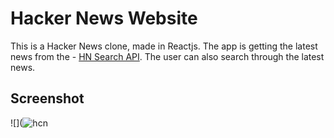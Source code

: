 # Hacker News Website

This is a Hacker News clone, made in Reactjs. The app is getting the latest news from 
the - [HN Search API](https://hn.algolia.com/api). The user can also search through the latest
news.

## Screenshot

![](![hcn](https://user-images.githubusercontent.com/44105016/185370148-1f4aff81-4f49-4b24-9053-c4e584143da8.png)
